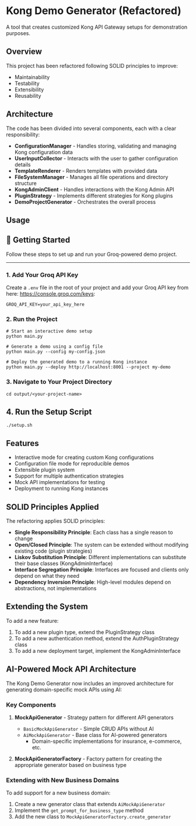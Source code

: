 # Kong Demo Generator (Refactored)

A tool that creates customized Kong API Gateway setups for demonstration purposes.

## Overview

This project has been refactored following SOLID principles to improve:
- Maintainability
- Testability
- Extensibility
- Reusability

## Architecture

The code has been divided into several components, each with a clear responsibility:

- **ConfigurationManager** - Handles storing, validating and managing Kong configuration data
- **UserInputCollector** - Interacts with the user to gather configuration details
- **TemplateRenderer** - Renders templates with provided data
- **FileSystemManager** - Manages all file operations and directory structure
- **KongAdminClient** - Handles interactions with the Kong Admin API
- **PluginStrategy** - Implements different strategies for Kong plugins
- **DemoProjectGenerator** - Orchestrates the overall process

## Usage
## 🚀 Getting Started

Follow these steps to set up and run your Groq-powered demo project.

---

### 1. Add Your Groq API Key

Create a `.env` file in the root of your project and add your Groq API key from here: https://console.groq.com/keys:

```env
GROQ_API_KEY=your_api_key_here
```
### 2. Run the Project
```
# Start an interactive demo setup
python main.py

# Generate a demo using a config file
python main.py --config my-config.json

# Deploy the generated demo to a running Kong instance
python main.py --deploy http://localhost:8001 --project my-demo
```

### 3. Navigate to Your Project Directory

```
cd output/<your-project-name>

```
## 4. Run the Setup Script

```
./setup.sh
```


## Features

- Interactive mode for creating custom Kong configurations
- Configuration file mode for reproducible demos
- Extensible plugin system
- Support for multiple authentication strategies
- Mock API implementations for testing
- Deployment to running Kong instances

## SOLID Principles Applied

The refactoring applies SOLID principles:

- **Single Responsibility Principle**: Each class has a single reason to change
- **Open/Closed Principle**: The system can be extended without modifying existing code (plugin strategies)
- **Liskov Substitution Principle**: Different implementations can substitute their base classes (KongAdminInterface)
- **Interface Segregation Principle**: Interfaces are focused and clients only depend on what they need
- **Dependency Inversion Principle**: High-level modules depend on abstractions, not implementations

## Extending the System

To add a new feature:

1. To add a new plugin type, extend the PluginStrategy class
2. To add a new authentication method, extend the AuthPluginStrategy class
3. To add a new deployment target, implement the KongAdminInterface 

## AI-Powered Mock API Architecture

The Kong Demo Generator now includes an improved architecture for generating domain-specific mock APIs using AI:

### Key Components

1. **MockApiGenerator** - Strategy pattern for different API generators
   - `BasicMockApiGenerator` - Simple CRUD APIs without AI
   - `AiMockApiGenerator` - Base class for AI-powered generators
     - Domain-specific implementations for insurance, e-commerce, etc.

2. **MockApiGeneratorFactory** - Factory pattern for creating the appropriate generator based on business type

### Extending with New Business Domains

To add support for a new business domain:

1. Create a new generator class that extends `AiMockApiGenerator`
2. Implement the `get_prompt_for_business_type` method
3. Add the new class to `MockApiGeneratorFactory.create_generator` 
